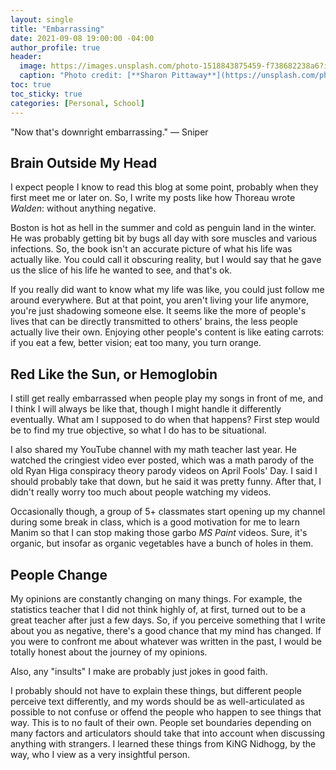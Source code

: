 ```yaml
---
layout: single
title: "Embarrassing"
date: 2021-09-08 19:00:00 -04:00
author_profile: true
header: 
  image: https://images.unsplash.com/photo-1518843875459-f738682238a6?ixid=MnwxMjA3fDB8MHxwaG90by1wYWdlfHx8fGVufDB8fHx8&ixlib=rb-1.2.1&auto=format&fit=crop&w=1026&q=80
  caption: "Photo credit: [**Sharon Pittaway**](https://unsplash.com/photos/KUZnfk-2DSQ)"
toc: true
toc_sticky: true
categories: [Personal, School]
---
```


"Now that's downright embarrassing." — Sniper

## Brain Outside My Head

I expect people I know to read this blog at some point, probably when they first meet me or later on. So, I write my posts like how Thoreau wrote *Walden*: without anything negative. 

Boston is hot as hell in the summer and cold as penguin land in the winter. He was probably getting bit by bugs all day with sore muscles and various infections. So, the book isn't an accurate picture of what his life was actually like. You could call it obscuring reality, but I would say that he gave us the slice of his life he wanted to see, and that's ok. 

If you really did want to know what my life was like, you could just follow me around everywhere. But at that point, you aren't living your life anymore, you're just shadowing someone else. It seems like the more of people's lives that can be directly transmitted to others' brains, the less people actually live their own. Enjoying other people's content is like eating carrots: if you eat a few, better vision; eat too many, you turn orange. 

## Red Like the Sun, or Hemoglobin

I still get really embarrassed when people play my songs in front of me, and I think I will always be like that, though I might handle it differently eventually. What am I supposed to do when that happens? First step would be to find my true objective, so what I do has to be situational. 

I also shared my YouTube channel with my math teacher last year. He watched the cringiest video ever posted, which was a math parody of the old Ryan Higa conspiracy theory parody videos on April Fools' Day. I said I should probably take that down, but he said it was pretty funny. After that, I didn't really worry too much about people watching my videos. 

Occasionally though, a group of 5+ classmates start opening up my channel during some break in class, which is a good motivation for me to learn Manim so that I can stop making those garbo *MS Paint* videos. Sure, it's organic, but insofar as organic vegetables have a bunch of holes in them. 

## People Change

My opinions are constantly changing on many things. For example, the statistics teacher that I did not think highly of, at first, turned out to be a great teacher after just a few days. So, if you perceive something that I write about you as negative, there's a good chance that my mind has changed. If you were to confront me about whatever was written in the past, I would be totally honest about the journey of my opinions. 

Also, any "insults" I make are probably just jokes in good faith. 

I probably should not have to explain these things, but different people perceive text differently, and my words should be as well-articulated as possible to not confuse or offend the people who happen to see things that way. This is to no fault of their own. People set boundaries depending on many factors and articulators should take that into account when discussing anything with strangers. I learned these things from KiNG Nidhogg, by the way, who I view as a very insightful person. 